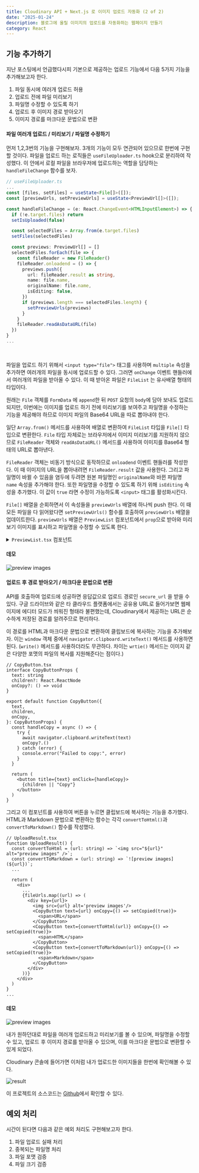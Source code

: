 ```yaml
---
title: Cloudinary API + Next.js 로 이미지 업로드 자동화 (2 of 2)
date: "2025-01-24"
description: 블로그에 올릴 이미지의 업로드를 자동화하는 웹페이지 만들기
category: React
---
```


## 기능 추가하기

지난 포스팅에서 언급했다시피 기본으로 제공하는 업로드 기능에서 다음 5가지 기능을 추가해보고자 한다.

1. 파일 동시에 여러개 업로드 허용
2. 업로드 전에 파일 미리보기
3. 파일명 수정할 수 있도록 하기
4. 업로드 후 이미지 경로 받아오기
5. 이미지 경로를 마크다운 문법으로 변환

#### 파일 여러개 업로드 / 미리보기 / 파일명 수정하기

먼저 1,2,3번의 기능을 구현해보자. 3개의 기능이 모두 연관되어 있으므로 한번에 구현할 것이다. 파일을 업로드 하는 로직들은 `useFileUploader.ts` hook으로 분리하여 작성했다. 이 안에서 로컬 파일을 브라우저에 업로드하는 역할을 담당하는 `handleFileChange` 함수를 보자.

```ts
// useFileUploader.ts
...
const [files, setFiles] = useState<File[]>([]);
const [previewUrls, setPreviewUrls] = useState<PreviewUrl[]>([]);

const handleFileChange = (e: React.ChangeEvent<HTMLInputElement>) => {
  if (!e.target.files) return
  setIsUploaded(false)

  const selectedFiles = Array.from(e.target.files)
  setFiles(selectedFiles)

  const previews: PreviewUrl[] = []
  selectedFiles.forEach(file => {
    const fileReader = new FileReader()
    fileReader.onloadend = () => {
      previews.push({
        url: fileReader.result as string,
        name: file.name,
        originalName: file.name,
        isEditing: false,
      })
      if (previews.length === selectedFiles.length) {
        setPreviewUrls(previews)
      }
    }
    fileReader.readAsDataURL(file)
  })
}
...
```

<br />

파일을 업로드 하기 위해서 `<input type="file">` 태그를 사용하며 `multiple` 속성을 추가하면 여러개의 파일을 동시에 업로드할 수 있다. 그러면 `onChange` 이벤트 핸들러에서 여러개의 파일을 받아올 수 있다. 이 때 받아온 파일은 `FileList` 는 유사배열 형태의 타입이다.

원래는 `File` 객체를 `FormData` 에 `append`한 뒤 `POST` 요청의 `body`에 담아 보내도 업로드되지만, 이번에는 이미지를 업로드 하기 전에 미리보기를 보여주고 파일명을 수정하는 기능을 제공해야 하므로 이미지 파일의 Base64 URL을 따로 뽑아내야 한다.

일단 `Array.from()` 메서드를 사용하여 배열로 변환하여 `FileList` 타입을 `File[]` 타입으로 변환한다. `File` 타입 자체로는 브라우저에서 이미지 미리보기를 지원하지 않으므로 `FileReader` 객체와 `readAsDataURL()` 메서드를 사용하여 이미지를 Base64 형태의 URL로 뽑아낸다.

`FileReader` 객체는 비동기 방식으로 동작하므로 `onloadend` 이벤트 핸들러를 작성한다. 이 때 이미지의 URL을 뽑아내려면 `FileReader.result` 값을 사용한다. 그리고 파일명이 바뀔 수 있음을 염두에 두려면 원본 파일명인 `originalName`와 바뀐 파일명 `name` 속성을 추가해야 한다. 또한 파일명을 수정할 수 있도록 하기 위해 `isEditing` 속성을 추가했다. 이 값이 `true` 라면 수정이 가능하도록 `<input>` 태그를 활성화시킨다.

`File[]` 배열을 순회하면서 이 속성들을 `previewUrls` 배열에 하나씩 push 한다. 이 때 모든 파일을 다 읽어왔다면 `setPreviewUrls()` 함수를 호출하여 `previewUrls` 배열을 업데이트한다. `previewUrls` 배열은 `PreviewList` 컴포넌트에서 `prop`으로 받아와 미리보기 이미지를 표시하고 파일명을 수정할 수 있도록 한다.

<details>
<summary>
<code>PreviewList.tsx</code> 컴포넌트
</summary>

```tsx
// PreviewList.tsx
import type { PreviewUrl } from "./hooks/useFileUploader"

type PreviewListProps = {
  previewUrls: PreviewUrl[]
  setPreviewUrls: React.Dispatch<React.SetStateAction<PreviewUrl[]>>
  startEdit: (index: number) => void
  confirmEdit: (index: number, newName: string) => void
  cancelEdit: (index: number) => void
  handleDeleteFile: (index: number) => void
  handleDeleteAll: () => void
  isUploaded: boolean
}

function PreviewList({
  previewUrls,
  setPreviewUrls,
  startEdit,
  confirmEdit,
  cancelEdit,
  handleDeleteFile,
  handleDeleteAll,
  isUploaded,
}: PreviewListProps) {
  const handleNameChange = (fileIndex: number, newValue: string) => {
    setPreviewUrls(
      previewUrls.map((url, i) =>
        i === fileIndex ? { ...url, name: newValue } : url
      )
    )
  }

  return (
    <div>
      <div>
        <button type="button" onClick={handleDeleteAll} disabled={isUploaded}>
          Delete All
        </button>
      </div>
      <div>
        {previewUrls.map((preview, index) => (
          <div key={preview.name}>
            <img src={preview.url} alt={`Preview ${index + 1}`} />
            <div>
              {preview.isEditing ? (
                <EditMode
                  preview={preview}
                  index={index}
                  handleNameChange={handleNameChange}
                  confirmEdit={confirmEdit}
                  cancelEdit={cancelEdit}
                />
              ) : (
                <PreviewMode
                  preview={preview}
                  index={index}
                  startEdit={startEdit}
                  handleDeleteFile={handleDeleteFile}
                  isUploaded={isUploaded}
                />
              )}
            </div>
          </div>
        ))}
      </div>
    </div>
  )
}
...
export default PreviewList
```

</details>

#### 데모

![preview images](https://res.cloudinary.com/dxnnrbhbk/image/upload/v1737652954/blog/assets/demo1.gif)

#### 업로드 후 경로 받아오기 / 마크다운 문법으로 변환

API를 호출하여 업로드에 성공하면 응답값으로 업로드 경로인 `secure_url` 을 받을 수 있다. 구글 드라이브와 같은 타 클라우드 플랫폼에서는 공유용 URL로 들어가보면 웹페이지에 에디터 모드가 씌워진 형태라 불편했는데, Cloudinary에서 제공하는 URL은 순수하게 저장된 경로를 알려주므로 편리하다.

이 경로를 HTML과 마크다운 문법으로 변환하여 클립보드에 복사하는 기능을 추가해보자. 이는 `window` 객체 중에서 `navigator.clipboard.writeText()` 메서드를 사용하면 된다. (`write()` 메서드를 사용하더라도 무관하다. 차이는 `wrtie()` 메서드는 이미지 같은 다양한 포맷의 파일의 복사를 지원해준다는 점이다.)

```tsx
// CopyButton.tsx
interface CopyButtonProps {
  text: string
  children?: React.ReactNode
  onCopy?: () => void
}

export default function CopyButton({
  text,
  children,
  onCopy,
}: CopyButtonProps) {
  const handleCopy = async () => {
    try {
      await navigator.clipboard.writeText(text)
      onCopy?.()
    } catch (error) {
      console.error("Failed to copy:", error)
    }
  }

  return (
    <button title={text} onClick={handleCopy}>
      {children || "Copy"}
    </button>
  )
}
```

그리고 이 컴포넌트를 사용하여 버튼을 누르면 클립보드에 복사하는 기능을 추가했다. HTML과 Markdown 문법으로 변환하는 함수는 각각 `convertToHtml()`과 `convertToMarkdown()` 함수를 작성했다.

```tsx
// UploadResult.tsx
function UploadResult() {
  const convertToHtml = (url: string) => `<img src="${url}" alt="preview images" />`;
  const convertToMarkdown = (url: string) => `![preview images](${url})`;
  ...

  return (
    <div>
      ...
      {fileUrls.map((url) => (
        <div key={url}>
          <img src={url} alt='preview images'/>
          <CopyButton text={url} onCopy={() => setCopied(true)}>
            <span>URL</span>
          </CopyButton>
          <CopyButton text={convertToHtml(url)} onCopy={() => setCopied(true)}>
            <span>HTML</span>
          </CopyButton>
          <CopyButton text={convertToMarkdown(url)} onCopy={() => setCopied(true)}>
            <span>Markdown</span>
          </CopyButton>
        </div>
      ))}
    </div>
  )
}
...
```

#### 데모

![preview images](https://res.cloudinary.com/dxnnrbhbk/image/upload/v1737653198/blog/assets/demo2.gif)

내가 원하던대로 파일을 여러개 업로드하고 미리보기를 볼 수 있으며, 파일명을 수정할 수 있고, 업로드 후 이미지 경로를 받아올 수 있으며, 이를 마크다운 문법으로 변환할 수 있게 되었다.

Cloudinary 콘솔에 들어가면 이처럼 내가 업로드한 이미지들을 한번에 확인해볼 수 있다.

![result](https://res.cloudinary.com/dxnnrbhbk/image/upload/v1737696160/blog/assets/result.png)

이 프로젝트의 소스코드는 [Github](https://github.com/jisu-dev/cloudinary-next-image-uploader)에서 확인할 수 있다.

## 예외 처리

시간이 된다면 다음과 같은 예외 처리도 구현해보고자 한다.

1. 파일 업로드 실패 처리
2. 중복되는 파일명 처리
3. 파일 포맷 검증
4. 파일 크기 검증
